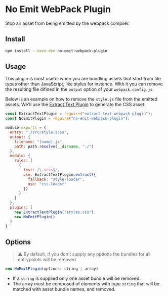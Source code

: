 # No Emit WebPack Plugin

Stop an asset from being emitted by the webpack compiler.

## Install

```bash
npm install --save-dev no-emit-webpack-plugin
```

## Usage

This plugin is most useful when you are bundling assets that start from file types other than JavaScript, like styles for instance. With it you can remove the resulting file difined in the `output` option of your `webpack.config.js`.

Below is an example on how to remove the `style.js` file from the emitted assets. We'll use the [Extract Text Plugin](https://webpack.js.org/plugins/extract-text-webpack-plugin/) to generate the CSS asset.

```js
const ExtractTextPlugin = require("extract-text-webpack-plugin");
const NoEmitPlugin = require("no-emit-webpack-plugin");

module.exports = {
  entry: "./src/style.scss",
  output: {
    filename: "[name].js",
    path: path.resolve(__dirname, "./")
  },
  module: {
    rules: [
      {
        test: /\.scss$/,
        use: ExtractTextPlugin.extract({
          fallback: "style-loader",
          use: "css-loader"
        })
      }
    ]
  },
  plugins: [
    new ExtractTextPlugin("styles.css"),
    new NoEmitPlugin()
  ]
}
```

## Options

> :warning: By default, if you don't supply any options the bundles for all entrypoints will be removed.

```js
new NoEmitPlugin(options: string | array)
```

* If a `string` is supplied only one asset bundle will be removed.
* The array must be composed of elements with type `string` that will be matched with asset bundle names, and removed.
